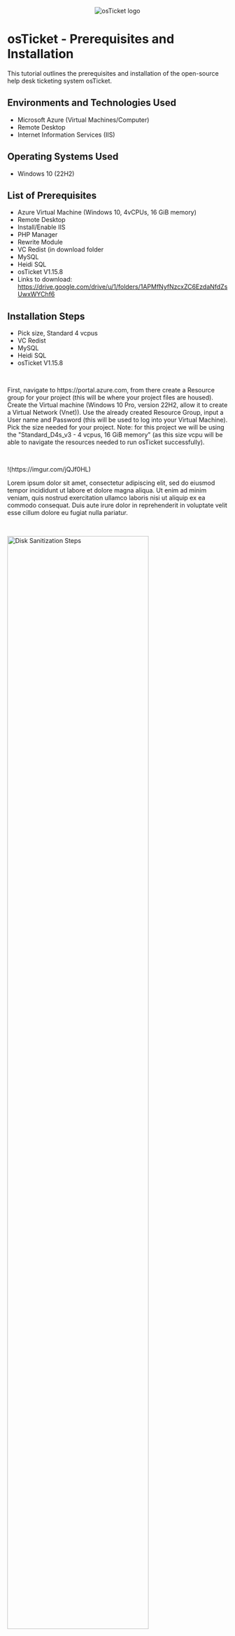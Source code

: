 <p align="center">
<img src="https://i.imgur.com/Clzj7Xs.png" alt="osTicket logo"/>
</p>

<h1>osTicket - Prerequisites and Installation</h1>
This tutorial outlines the prerequisites and installation of the open-source help desk ticketing system osTicket.<br />



<h2>Environments and Technologies Used</h2>

- Microsoft Azure (Virtual Machines/Computer)
- Remote Desktop
- Internet Information Services (IIS)

<h2>Operating Systems Used </h2>

- Windows 10</b> (22H2)

<h2>List of Prerequisites</h2>

- Azure Virtual Machine (Windows 10, 4vCPUs, 16 GiB memory)
- Remote Desktop
- Install/Enable IIS
- PHP Manager
- Rewrite Module
- VC Redist (in download folder
- MySQL
- Heidi SQL
- osTicket V1.15.8
- Links to download: https://drive.google.com/drive/u/1/folders/1APMfNyfNzcxZC6EzdaNfdZsUwxWYChf6
  

<h2>Installation Steps</h2>


- Pick size, Standard 4 vcpus
- VC Redist
- MySQL
- Heidi SQL
- osTicket V1.15.8


<br />
<p>
First, navigate to https://portal.azure.com, from there create a Resource group for your project (this will be where your project files are housed). Create the Virtual machine (Windows 10 Pro, version 22H2, allow it to create a Virtual Network (Vnet)). Use the already created Resource Group, input a User name and Password (this will be used to log into your Virtual Machine). Pick the size needed for your project. Note: for this project we will be using the "Standard_D4s_v3 - 4 vcpus, 16 GiB memory" (as this size vcpu will be able to navigate the resources needed to run osTicket successfully).
</p>
<br />

<p>
!(https://imgur.com/jQJf0HL)
</p>


<p>
Lorem ipsum dolor sit amet, consectetur adipiscing elit, sed do eiusmod tempor incididunt ut labore et dolore magna aliqua. Ut enim ad minim veniam, quis nostrud exercitation ullamco laboris nisi ut aliquip ex ea commodo consequat. Duis aute irure dolor in reprehenderit in voluptate velit esse cillum dolore eu fugiat nulla pariatur.
</p>
<br />

<p>
<img src="https://i.imgur.com/DJmEXEB.png" height="80%" width="80%" alt="Disk Sanitization Steps"/>
</p>
<p>
Lorem ipsum dolor sit amet, consectetur adipiscing elit, sed do eiusmod tempor incididunt ut labore et dolore magna aliqua. Ut enim ad minim veniam, quis nostrud exercitation ullamco laboris nisi ut aliquip ex ea commodo consequat. Duis aute irure dolor in reprehenderit in voluptate velit esse cillum dolore eu fugiat nulla pariatur.
</p>
<br />

<p>
<img src="https://i.imgur.com/DJmEXEB.png" height="80%" width="80%" alt="Disk Sanitization Steps"/>
</p>
<p>
Lorem ipsum dolor sit amet, consectetur adipiscing elit, sed do eiusmod tempor incididunt ut labore et dolore magna aliqua. Ut enim ad minim veniam, quis nostrud exercitation ullamco laboris nisi ut aliquip ex ea commodo consequat. Duis aute irure dolor in reprehenderit in voluptate velit esse cillum dolore eu fugiat nulla pariatur.
</p>
<br />
